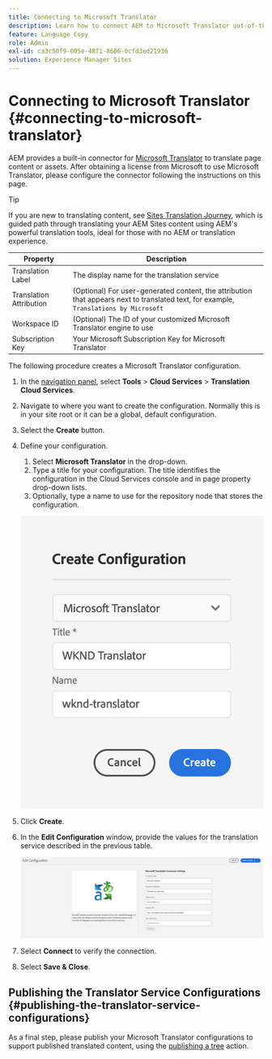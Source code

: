 ```yaml
---
title: Connecting to Microsoft Translator
description: Learn how to connect AEM to Microsoft Translator out-of-the-box to automate your translation workflow.
feature: Language Copy
role: Admin
exl-id: ca3c50f9-005e-4871-8606-0cfd3ed21936
solution: Experience Manager Sites
---
```

# Connecting to Microsoft Translator {#connecting-to-microsoft-translator}

AEM provides a built-in connector for [Microsoft Translator](https://www.microsoft.com/en-us/translator/business/) to translate page content or assets. After obtaining a license from Microsoft to use Microsoft Translator, please configure the connector following the instructions on this page. 

>[!TIP]
>
>If you are new to translating content, see [Sites Translation Journey](/help/journey-sites/translation/overview.md), which is guided path through translating your AEM Sites content using AEM's powerful translation tools, ideal for those with no AEM or translation experience.

|Property|Description|
|---|---|
|Translation Label|The display name for the translation service|
|Translation Attribution|(Optional) For user-generated content, the attribution that appears next to translated text, for example, `Translations by Microsoft`|
|Workspace ID|(Optional) The ID of your customized Microsoft Translator engine to use|
|Subscription Key|Your Microsoft Subscription Key for Microsoft Translator|

The following procedure creates a Microsoft Translator configuration.

1. In the [navigation panel](/help/sites-cloud/authoring/basic-handling.md#first-steps), select **Tools** &gt; **Cloud Services** &gt; **Translation Cloud Services**.
1. Navigate to where you want to create the configuration. Normally this is in your site root or it can be a global, default configuration.
1. Select the **Create** button.
1. Define your configuration.
   1. Select **Microsoft Translator** in the drop-down.
   1. Type a title for your configuration. The title identifies the configuration in the Cloud Services console and in page property drop-down lists.
   1. Optionally, type a name to use for the repository node that stores the configuration.

   ![Create translation configuration](../assets/create-translation-config.png)

1. Click **Create**.
1. In the **Edit Configuration** window, provide the values for the translation service described in the previous table.

   ![Edit translation configuration](../assets/msft-config-ui.png)

1. Select **Connect** to verify the connection.
1. Select **Save &amp; Close**.

## Publishing the Translator Service Configurations {#publishing-the-translator-service-configurations}

As a final step, please publish your Microsoft Translator configurations to support published translated content, using the [publishing a tree](/help/sites-cloud/authoring/sites-console/publishing-pages.md#publishing-and-unpublishing-a-tree) action.  
